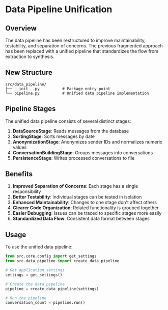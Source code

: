 # Data Pipeline Unification

## Overview

The data pipeline has been restructured to improve maintainability, testability, and separation of concerns. The previous fragmented approach has been replaced with a unified pipeline that standardizes the flow from extraction to synthesis.

## New Structure

```
src/data_pipeline/
├── __init__.py          # Package entry point
└── pipeline.py          # Unified data pipeline implementation
```

## Pipeline Stages

The unified data pipeline consists of several distinct stages:

1. **DataSourceStage**: Reads messages from the database
2. **SortingStage**: Sorts messages by date
3. **AnonymizationStage**: Anonymizes sender IDs and normalizes numeric values
4. **ConversationBuildingStage**: Groups messages into conversations
5. **PersistenceStage**: Writes processed conversations to file

## Benefits

1. **Improved Separation of Concerns**: Each stage has a single responsibility
2. **Better Testability**: Individual stages can be tested in isolation
3. **Enhanced Maintainability**: Changes to one stage don't affect others
4. **Clearer Code Organization**: Related functionality is grouped together
5. **Easier Debugging**: Issues can be traced to specific stages more easily
6. **Standardized Data Flow**: Consistent data format between stages

## Usage

To use the unified data pipeline:

```python
from src.core.config import get_settings
from src.data_pipeline import create_data_pipeline

# Get application settings
settings = get_settings()

# Create the data pipeline
pipeline = create_data_pipeline(settings)

# Run the pipeline
conversation_count = pipeline.run()
```